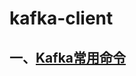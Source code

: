 # kafka-client
## 一、[Kafka常用命令](https://github.com/SelfImprove/kafka-client/wiki/Kafka%E5%B8%B8%E7%94%A8%E5%91%BD%E4%BB%A4)



